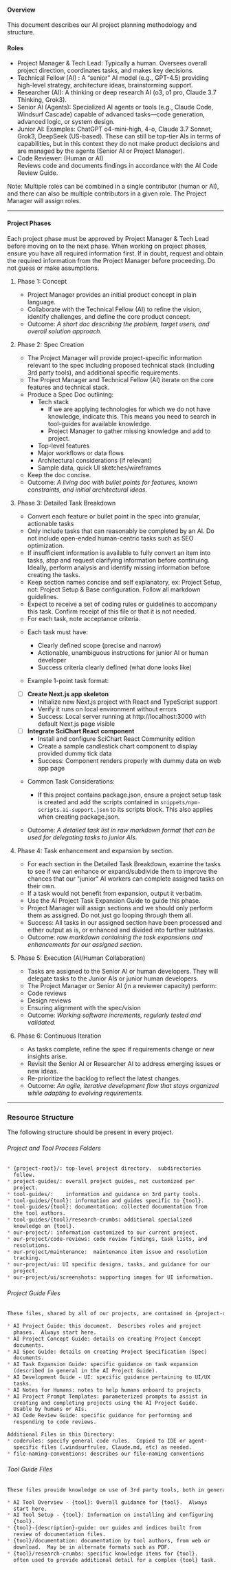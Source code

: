#### Overview

This document describes our AI project planning methodology and structure.

#### Roles
- Project Manager & Tech Lead: Typically a human. Oversees overall project direction, coordinates tasks, and makes key decisions.
- Technical Fellow (AI) : A “senior” AI model (e.g., GPT-4.5) providing high-level
  strategy, architecture ideas, brainstorming support.
- Researcher (AI): A thinking or deep research AI (o3, o1 pro, Claude 3.7 Thinking, Grok3).
- Senior AI (Agents): Specialized AI agents or tools (e.g., Claude Code,
  Windsurf Cascade) capable of advanced tasks—code generation, advanced logic, or system design.
- Junior AI: Examples: ChatGPT o4-mini-high, 4-o, Claude 3.7 Sonnet, Grok3, DeepSeek (US-based). These can still be top-tier AIs in terms of capabilities, but in this context they do not make product decisions and are managed by the agents (Senior AI or Project Manager).
- Code Reviewer: (Human or AI)  
  Reviews code and documents findings in accordance with the AI Code Review Guide.

Note: Multiple roles can be combined in a single contributor (human or AI), and there can also be multiple contributors in a given role. The Project Manager will assign roles.

---
#### Project Phases
Each project phase must be approved by Project Manager & Tech Lead before moving on to the next phase. When working on project phases, ensure you have all required information first. If in doubt, request and obtain the required information from the Project Manager before proceeding. Do not guess or make assumptions.

1. Phase 1: Concept
   - Project Manager provides an initial product concept in plain language.
   - Collaborate with the Technical Fellow (AI) to refine the vision, identify challenges, and define the core product concept.
   - Outcome: _A short doc describing the problem, target users, and overall solution approach._

2. Phase 2: Spec Creation
   - The Project Manager will provide project-specific information relevant to the spec including proposed technical stack (including 3rd party tools), and additional specific requirements.
   - The Project Manager and Technical Fellow (AI) iterate on the core features and technical stack.
   - Produce a Spec Doc outlining:
     - Tech stack 
	     - If we are applying technologies for which we do not have knowledge, indicate this.  This means you need to search in tool-guides for available knowledge.
	     - Project Manager to gather missing knowledge and add to project.
     - Top-level features
     - Major workflows or data flows
     - Architectural considerations (if relevant)
     - Sample data, quick UI sketches/wireframes
   - Keep the doc concise.
   - Outcome: _A living doc with bullet points for features, known constraints, and initial architectural ideas._

3. Phase 3: Detailed Task Breakdown
   - Convert each feature or bullet point in the spec into granular, actionable tasks
   - Only include tasks that can reasonably be completed by an AI. Do not include open-ended human-centric tasks such as SEO optimization.
   - If insufficient information is available to fully convert an item into tasks, _stop_ and request clarifying information before continuing. Ideally, perform analysis and identify missing information before creating the tasks.
   - Keep section names concise and self explanatory, ex: Project Setup, not: Project Setup & Base configuration. Follow all markdown guidelines.
   - Expect to receive a set of coding rules or guidelines to accompany this task. Confirm receipt of this file or that it is not needed.
   - For each task, note acceptance criteria.

   * Each task must have:
     - Clearly defined scope (precise and narrow)
     - Actionable, unambiguous instructions for junior AI or human developer
     - Success criteria clearly defined (what done looks like)

   * Example 1-point task format:
   - [ ] **Create Next.js app skeleton**
     - Initialize new Next.js project with React and TypeScript support
     - Verify it runs on local environment without errors
     - Success: Local server running at http://localhost:3000 with default Next.js page visible
   - [ ] **Integrate SciChart React component**
     - Install and configure SciChart React Community edition
     - Create a sample candlestick chart component to display provided dummy tick data
     - Success: Component renders properly with dummy data on web app page

   - Common Task Considerations:
	   - If this project contains package.json, ensure a project setup task is created and add the scripts contained in `snippets/npm-scripts.ai-support.json` to its scripts block.  This also applies when creating package.json.

   - Outcome: _A detailed task list in raw markdown format that can be used for delegating tasks to junior AIs._

4. Phase 4: Task enhancement and expansion by section.
   - For each section in the Detailed Task Breakdown, examine the tasks to see if we can enhance or expand/subdivide them to improve the chances that our "junior" AI workers can complete assigned tasks on their own.
   - If a task would not benefit from expansion, output it verbatim.
   - Use the AI Project Task Expansion Guide to guide this phase.
   - Project Manager will assign sections and we should only perform them as assigned. Do not just go looping through them all.
   - Success: All tasks in our assigned section have been processed and either output as is, or enhanced and divided into further subtasks.
   - Outcome: _raw markdown containing the task expansions and enhancements for our assigned section_.

5. Phase 5: Execution (AI/Human Collaboration)
   - Tasks are assigned to the Senior AI or human developers. They will delegate tasks to the Junior AIs or junior human developers.
   - The Project Manager or Senior AI (in a reviewer capacity) perform:
   - Code reviews
   - Design reviews
   - Ensuring alignment with the spec/vision
   - Outcome: _Working software increments, regularly tested and validated._

6. Phase 6: Continuous Iteration
   - As tasks complete, refine the spec if requirements change or new insights arise.
   - Revisit the Senior AI or Researcher AI to address emerging issues or new ideas.
   - Re-prioritize the backlog to reflect the latest changes.
   - Outcome: _An agile, iterative development flow that stays organized while adapting to evolving requirements._


---

### Resource Structure
The following structure should be present in every project.  
###### Project and Tool Process Folders
```markdown
* {project-root}/: top-level project directory.  subdirectories 
  follow.
* project-guides/: overall project guides, not customized per 
  project.
* tool-guides/:    information and guidance on 3rd party tools.
* tool-guides/{tool}: information and guides specific to {tool}.
* tool-guides/{tool}: documentation: collected documentation from 
  the tool authors.
* tool-guides/{tool}/research-crumbs: additional specialized 
  knowledge on {tool}.
* our-project/: information customized to our current project.
* our-project/code-reviews: code review findings, task lists, and 
  resolutions.
* our-project/maintenance:  maintenance item issue and resolution 
  tracking.
* our-project/ui: UI specific designs, tasks, and guidance for our 
  project.
* our-project/ui/screenshots: supporting images for UI information.
```

###### Project Guide Files
```markdown
These files, shared by all of our projects, are contained in {project-root}/project-documents/project-guides/.

* AI Project Guide: this document.  Describes roles and project 
  phases.  Always start here.
* AI Project Concept Guide: details on creating Project Concept 
  documents.
* AI Spec Guide: details on creating Project Specification (Spec) 
  documents.
* AI Task Expansion Guide: specific guidance on task expansion 
  (described in general in the AI Project Guide).
* AI Development Guide - UI: specific guidance pertaining to UI/UX 
  tasks.
* AI Notes for Humans: notes to help humans onboard to projects
* AI Project Prompt Templates: parameterized prompts to assist in
  creating and completing projects using the AI Project Guide.
  Usable by humans or AIs.
* AI Code Review Guide: specific guidance for performing and
  responding to code reviews.

Additional Files in this Directory:
* coderules: specify general code rules.  Copied to IDE or agent-
  specific files (.windsurfrules, Claude.md, etc) as needed.  
* file-naming-conventions: describes our file-naming conventions
```

###### Tool Guide Files
```markdown
These files provide knowledge on use of 3rd party tools, both in general and in specific {tool} subdirectories.  Always start with AI Tool Overview.  If you do not see one, ensure that you can locate {tool}/AI Tool Overview - {tool}, specific to {tool} in use.

* AI Tool Overview - {tool}: Overall guidance for {tool}.  Always 
  start here.
* AI Tool Setup - {tool}: Information on installing and configuring 
  {tool}.
* {tool}-{description}-guide: our guides and indices built from 
  review of documentation files.
* {tool}/documentation: documentation by tool authors, from web or 
  download.  May be in alternate formats such as PDF.
* {tool}/research-crumbs: specific knowledge items for {tool}.  
  often used to provide additional detail for a complex {tool} task.
```
